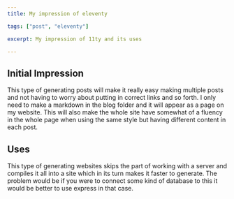 ```yaml
---
title: My impression of eleventy

tags: ["post", "eleventy"]

excerpt: My impression of 11ty and its uses

---
```


## Initial Impression

This type of generating posts will make it really easy making multiple posts and not having to worry about putting in correct links and so forth. I only need to make a markdown in the blog folder and it will appear as a page on my website. This will also make the whole site have somewhat of a fluency in the whole page when using the same style but having different content in each post.

## Uses

This type of generating websites skips the part of working with a server and compiles it all into a site which in its turn makes it faster to generate. The problem would be if you were to connect some kind of database to this it would be better to use express in that case.


